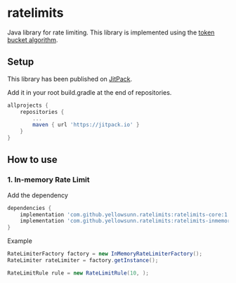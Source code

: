 # ratelimits
Java library for rate limiting. This library is implemented using the [token bucket algorithm]("https://en.wikipedia.org/wiki/Token_bucket").


## Setup
This library has been published on [JitPack]("https://jitpack.io/#yellowsunn/ratelimits/1.0.0").

Add it in your root build.gradle at the end of repositories.
```gradle
allprojects {
    repositories {
        ...
        maven { url 'https://jitpack.io' }
    }
}
```

## How to use
### 1. In-memory Rate Limit

Add the dependency
```gradle
dependencies {
    implementation 'com.github.yellowsunn.ratelimits:ratelimits-core:1.0.0'
    implementation 'com.github.yellowsunn.ratelimits:ratelimits-inmemory:1.0.0'
}
```

Example
```java
RateLimiterFactory factory = new InMemoryRateLimiterFactory();
RateLimiter rateLimiter = factory.getInstance();

RateLimitRule rule = new RateLimitRule(10, );
```
